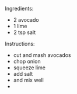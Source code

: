 Ingredients:
- 2 avocado
- 1 lime
- 2 tsp salt

Instructions: 
- cut and mash avocados
- chop onion
- squeeze lime
- add salt
- and mix well
- 

